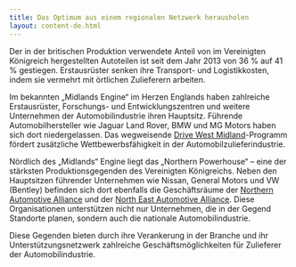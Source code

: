 ```yaml
---
title: Das Optimum aus einem regionalen Netzwerk herausholen
layout: content-de.html
---
```


Der in der britischen Produktion verwendete Anteil von im Vereinigten Königreich hergestellten Autoteilen ist seit dem Jahr 2013 von 36 % auf 41 % gestiegen. Erstausrüster senken ihre Transport- und Logistikkosten, indem sie vermehrt mit örtlichen Zulieferern arbeiten.

Im bekannten „Midlands Engine“ im Herzen Englands haben zahlreiche Erstausrüster, Forschungs- und Entwicklungszentren und weitere Unternehmen der Automobilindustrie ihren Hauptsitz. Führende Automobilhersteller wie Jaguar Land Rover, BMW und MG Motors haben sich dort niedergelassen. Das wegweisende [Drive West Midland](http://www.drivewestmidlands.co.uk/)-Programm fördert zusätzliche Wettbewerbsfähigkeit in der Automobilzulieferindustrie.

Nördlich des „Midlands“ Engine liegt das „Northern Powerhouse“ – eine der stärksten Produktionsgegenden des Vereinigten Königreichs. Neben den Hauptsitzen führender Unternehmen wie Nissan, General Motors und VW (Bentley) befinden sich dort ebenfalls die Geschäftsräume der [Northern Automotive Alliance](http://northernautoalliance.com/) und der [North East Automotive Alliance](https://www.northeastautomotivealliance.com/). Diese Organisationen unterstützen nicht nur Unternehmen, die in der Gegend Standorte planen, sondern auch die nationale Automobilindustrie.

Diese Gegenden bieten durch ihre Verankerung in der Branche und ihr Unterstützungsnetzwerk zahlreiche Geschäftsmöglichkeiten für Zulieferer der Automobilindustrie.

